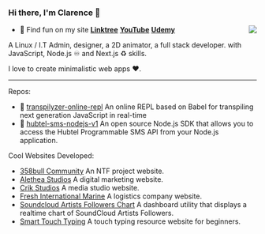 ### Hi there, I'm Clarence 👋

<img align="right" src="https://github-readme-stats.vercel.app/api?username=clarnx&title_color=fff&text_color=fff&icon_color=1fff0f&bg_color=000&title_color=1fff0f&hide_title=true&show_icons=true" />

- 🍭 Find fun on my site [**Linktree**](https://linktr.ee/devdigest) [**YouTube**](https://www.youtube.com/channel/UCrJuJ4Z9J-FuzYf4TyMOg7w) [**Udemy**](https://www.udemy.com/user/devdigest/)

A Linux / I.T Admin, designer, a 2D animator, a full stack developer. with JavaScript, Node.js ♾ and Next.js ♻️ skills.

I love to create minimalistic web apps ❤️.

---

Repos:

- 💽 [transpilyzer-online-repl](https://github.com/clarnx/transpilyzer-online-repl) An online REPL based on Babel for transpiling next generation JavaScript in real-time
- 🔋 [hubtel-sms-nodejs-v1](https://github.com/clarnx/hubtel-sms-nodejs-v1) An open source Node.js SDK that allows you to access the Hubtel Programmable SMS API from your Node.js application.

Cool Websites Developed:

- [358bull Community](https://358bullcommunity.netlify.app/) An NTF project website.
- [Alethea Studios](https://www.aletheastudios.com/) A digital marketing website.
- [Crik Studios](https://crikstudios.com/) A media studio website.
- [Fresh International Marine](https://www.freshinternationalmarine.com/) A logistics company website.
- [Soundcloud Artists Followers Chart](https://chart.orientanalytics.com/) A dashboard utility that displays a realtime chart of SoundCloud Artists Followers.
- [Smart Touch Typing](https://www.smarttouchtyping.com/) A touch typing resource website for beginners.
